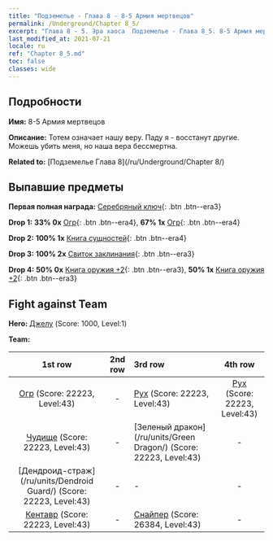 ```yaml
---
title: "Подземелье - Глава 8 - 8-5 Армия мертвецов"
permalink: /Underground/Chapter 8_5/
excerpt: "Глава 8 - 5. Эра хаоса  Подземелье - Глава 8_5. 8-5 Армия мертвецов"
last_modified_at: 2021-07-21
locale: ru
ref: "Chapter 8_5.md"
toc: false
classes: wide
---
```


## Подробности

 **Имя:** 8-5 Армия мертвецов

 **Описание:** Тотем означает нашу веру. Паду я - восстанут другие. Можешь убить меня, но наша вера бессмертна.

 **Related to:** [Подземелье Глава 8](/ru/Underground/Chapter 8/)

## Выпавшие предметы

 **Первая полная награда:** [Серебряный ключ](/ItemsRU/con_693/){: .btn .btn--era3}

 **Drop 1:** **33% 0x** [Огр](/ItemsRU/unt_220/){: .btn .btn--era4}, **67% 1x** [Огр](/ItemsRU/unt_220/){: .btn .btn--era4}

 **Drop 2:** **100% 1x** [Книга сущностей](/ItemsRU/mat_39/){: .btn .btn--era4}

 **Drop 3:** **100% 2x** [Свиток заклинания](/ItemsRU/con_694/){: .btn .btn--era3}

 **Drop 4:** **50% 0x** [Книга оружия +2](/ItemsRU/mat_32/){: .btn .btn--era3}, **50% 1x** [Книга оружия +2](/ItemsRU/mat_32/){: .btn .btn--era3}


## Fight against Team
 **Hero:** [Джелу](/ru/heroes/Gelu/) (Score: 1000, Level:1)

 **Team:**


  | 1st row | 2nd row | 3rd row | 4th row |
  |:----:|:----:|:----|:----:|
  | [Огр](/ru/units/Ogre/) (Score: 22223, Level:43)  | - | [Рух](/ru/units/Roc/) (Score: 22223, Level:43)  | [Рух](/ru/units/Roc/) (Score: 22223, Level:43)  |
  | [Чудище](/ru/units/Behemoth/) (Score: 22223, Level:43)  | - | [Зеленый дракон](/ru/units/Green Dragon/) (Score: 22223, Level:43)  | - |
  | [Дендроид-страж](/ru/units/Dendroid Guard/) (Score: 22223, Level:43)  | - | - | - |
  | [Кентавр](/ru/units/Centaur/) (Score: 22223, Level:43)  | - | [Снайпер](/ru/units/Sharpshooter/) (Score: 26384, Level:43)  | - |


